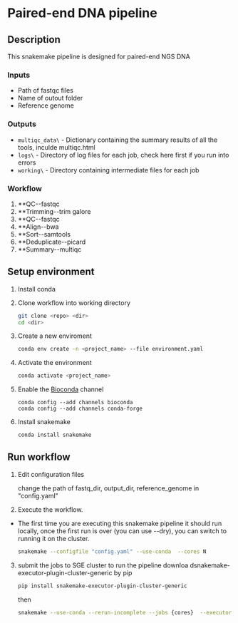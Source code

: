 # Paired-end DNA pipeline

## Description
This snakemake pipeline is designed for paired-end NGS DNA

### Inputs

*   Path of fastqc files
*   Name of outout folder 
*   Reference genome 


### Outputs

*   `multiqc_data\` - Dictionary containing the summary results of all the tools, inculde multiqc.html
*   `logs\` - Directory of log files for each job, check here first if you run into errors
*   `working\` - Directory containing intermediate files for each job

### Workflow

1.  **QC--fastqc 
2.  **Trimming--trim galore
3.  **QC--fastqc
4.  **Align--bwa
5.  **Sort--samtools
6.  **Deduplicate--picard
7.  **Summary--multiqc


## Setup environment

1.  Install conda
2.  Clone workflow into working directory

    ```bash
    git clone <repo> <dir>
    cd <dir>
    ```
3.  Create a new enviroment

    ```bash
    conda env create -n <project_name> --file environment.yaml
    ```

3.  Activate the environment

    ```bash
    conda activate <project_name>
    ```
    
4.  Enable the [Bioconda](https://bioconda.github.io/#using-bioconda) channel

    ```
    conda config --add channels bioconda
    conda config --add channels conda-forge
    ```

5. Install snakemake

    ```bash
    conda install snakemake
    ```

## Run workflow
1.  Edit configuration files
   
    change the path of fastq_dir, output_dir, reference_genome in "config.yaml"
    
2.  Execute the workflow.
* The first time you are executing this snakemake pipeline it should run locally, once the first run is over (you can use --dry), you can switch to running it on the cluster.
    ```bash
    snakemake --configfile "config.yaml" --use-conda  --cores N
    ```

3.  submit the jobs to SGE cluster to run the pipeline
    downloa dsnakemake-executor-plugin-cluster-generic by pip
    ```bash
    pip install snakemake-executor-plugin-cluster-generic
    ```
    then
    ```bash
    snakemake --use-conda --rerun-incomplete --jobs {cores}  --executor cluster-generic --cluster-generic-submit-cmd  "qsub -cwd -V -l h_vmem=50G -pe parallel {threads} -o logs/ -e logs/"
    ```




